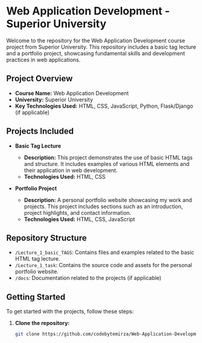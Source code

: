 # Web Application Development - Superior University

Welcome to the repository for the Web Application Development course project from Superior University. This repository includes a basic tag lecture and a portfolio project, showcasing fundamental skills and development practices in web applications.

## Project Overview

- **Course Name:** Web Application Development
- **University:** Superior University
- **Key Technologies Used:** HTML, CSS, JavaScript, Python, Flask/Django (if applicable)

## Projects Included

- **Basic Tag Lecture**
  - **Description:** This project demonstrates the use of basic HTML tags and structure. It includes examples of various HTML elements and their application in web development.
  - **Technologies Used:** HTML, CSS

- **Portfolio Project**
  - **Description:** A personal portfolio website showcasing my work and projects. This project includes sections such as an introduction, project highlights, and contact information.
  - **Technologies Used:** HTML, CSS, JavaScript

## Repository Structure

- `/Lecture_1_basic_TAGS`: Contains files and examples related to the basic HTML tag lecture.
- `/Lecture_1_task`: Contains the source code and assets for the personal portfolio website.
- `/docs`: Documentation related to the projects (if applicable)

## Getting Started

To get started with the projects, follow these steps:

1. **Clone the repository:**
   ```bash
   git clone https://github.com/codebytemirza/Web-Application-Development.git
